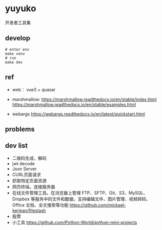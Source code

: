 # yuyuko

开发者工具集

## develop

```shell
# enter env
make venv
# run
make dev
```

## ref

- web：
vue3 + quasar

- marshmallow:
<https://marshmallow.readthedocs.io/en/stable/index.html>
<https://marshmallow.readthedocs.io/en/stable/examples.html>

- webargs
<https://webargs.readthedocs.io/en/latest/quickstart.html>

## problems

## dev list

- 二维码生成，解码
- jwt decode
- Json Server
- CURL页面请求
- 抓取特定页面资源
- 网页终端，连接服务器
- 在线文件管理工具。在浏览器上管理 FTP、SFTP、Git、S3、MySQL、Dropbox 等服务中的文件和数据，支持编辑文件、图片管理、视频转码、Office 文档、全文搜索等功能 <https://github.com/mickael-kerjean/filestash>
- 股票
- 小工具 <https://github.com/Python-World/python-mini-projects>
